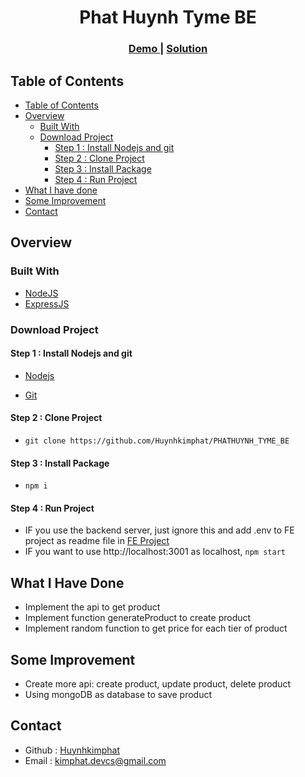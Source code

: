 <h1 align="center">Phat Huynh Tyme BE</h1>


<div align="center">
  <h3>
    <a href="https://phathuynh-tyme-be.onrender.com/products">
      Demo
    </a>
    <span> | </span>
    <a href="https://github.com/Huynhkimphat/PHATHUYNH_TYME_BE">
      Solution
    </a>
  </h3>
</div>
<!-- TABLE OF CONTENTS -->

## Table of Contents

- [Table of Contents](#table-of-contents)
- [Overview](#overview)
  - [Built With](#built-with)
  - [Download Project](#download-project)
    - [Step 1 : Install Nodejs and git](#step-1--install-nodejs-and-git)
    - [Step 2 : Clone Project](#step-2--clone-project)
    - [Step 3 : Install Package](#step-3--install-package)
    - [Step 4 : Run Project](#step-4--run-project)
- [What I have done](#what-i-have-done)
- [Some Improvement](#some-improvement)
- [Contact](#contact)

## Overview

### Built With

- [NodeJS](https://nodejs.org/en)
- [ExpressJS](https://expressjs.com/)

### Download Project
#### Step 1 : Install Nodejs and git
- [Nodejs](https://nodejs.org/en/)

- [Git](https://git-scm.com/)

#### Step 2 : Clone Project

- `git clone https://github.com/Huynhkimphat/PHATHUYNH_TYME_BE`

#### Step 3 : Install Package
- `npm i`
  
#### Step 4 : Run Project
- IF you use the backend server, just ignore this and add .env to FE project as readme file in [FE Project](https://github.com/Huynhkimphat/PHATHUYNH_TYME_FE)
- IF you want to use http://localhost:3001 as localhost, `npm start`

## What I Have Done

- Implement the api to get product
- Implement function generateProduct to create product
- Implement random function to get price for each tier of product

## Some Improvement
- Create more api: create product, update product, delete product
- Using mongoDB as database to save product


## Contact
- Github : [Huynhkimphat](https://github.com/Huynhkimphat)
- Email :   kimphat.devcs@gmail.com
